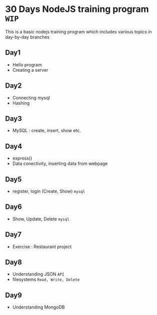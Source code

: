 # 30 Days NodeJS training program ```WIP```

This is a basic nodejs training program which includes various topics in day-by-day branches

## Day1
* Hello program
* Creating a server

## Day2
* Connecting mysql
* Hashing

## Day3
* MySQL : create, insert, show etc.

## Day4
* express()
* Data conectivity, inserting data from webpage

## Day5
* register, login (Create, Show) ```mysql```

## Day6
* Show, Update, Delete ```mysql```

## Day7
* Exercise : Restaurant project

## Day8
* Understanding JSON ```API```
* filesystems ```Read, Write, Delete```

## Day9
* Understanding MongoDB